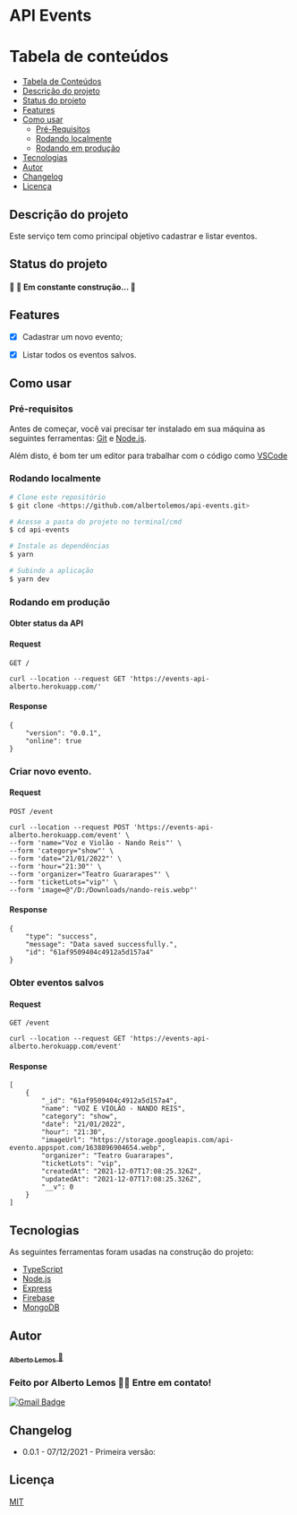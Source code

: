 
# API Events

Tabela de conteúdos
=================
   * [Tabela de Conteúdos](#tabela-de-conteúdos)
   * [Descrição do projeto](#descrição-do-projeto)
   * [Status do projeto](#status-do-projeto)
   * [Features](#features)
   * [Como usar](#como-usar)
      * [Pré-Requisitos](#pré-requisitos)
      * [Rodando localmente](#rodando-localmente)
	  * [Rodando em produção](#rodando-em-produção)
   * [Tecnologias](#tecnologias)
   * [Autor](#autor)
   * [Changelog](#changelog)
   * [Licença](#licença)

## Descrição do projeto

<p>Este serviço tem como principal objetivo cadastrar e listar eventos.  </p>


## Status do projeto

<h4> 🚧  🚀 Em constante construção...  🚧 </h4>


## Features

- [x] Cadastrar um novo evento;
- [x] Listar todos os eventos salvos.


## Como usar

### Pré-requisitos

Antes de começar, você vai precisar ter instalado em sua máquina as seguintes ferramentas:
[Git](https://git-scm.com) e [Node.js](https://nodejs.org). 

Além disto, é bom ter um editor para trabalhar com o código como [VSCode](https://code.visualstudio.com/)


### Rodando localmente

```bash
# Clone este repositório
$ git clone <https://github.com/albertolemos/api-events.git>

# Acesse a pasta do projeto no terminal/cmd
$ cd api-events

# Instale as dependências
$ yarn

# Subindo a aplicação
$ yarn dev

```

### Rodando em produção

#### Obter status da API

#### Request

`GET /`

	curl --location --request GET 'https://events-api-alberto.herokuapp.com/'

#### Response

    {
		"version": "0.0.1",
		"online": true
	}

### Criar novo evento.

#### Request

`POST /event`

    curl --location --request POST 'https://events-api-alberto.herokuapp.com/event' \
	--form 'name="Voz e Violão - Nando Reis"' \
	--form 'category="show"' \
	--form 'date="21/01/2022"' \
	--form 'hour="21:30"' \
	--form 'organizer="Teatro Guararapes"' \
	--form 'ticketLots="vip"' \
	--form 'image=@"/D:/Downloads/nando-reis.webp"'

#### Response

    {
		"type": "success",
		"message": "Data saved successfully.",
		"id": "61af9509404c4912a5d157a4"
	}

### Obter eventos salvos

#### Request

`GET /event`

	curl --location --request GET 'https://events-api-alberto.herokuapp.com/event'

#### Response

    [
		{
			"_id": "61af9509404c4912a5d157a4",
			"name": "VOZ E VIOLÃO - NANDO REIS",
			"category": "show",
			"date": "21/01/2022",
			"hour": "21:30",
			"imageUrl": "https://storage.googleapis.com/api-evento.appspot.com/1638896904654.webp",
			"organizer": "Teatro Guararapes",
			"ticketLots": "vip",
			"createdAt": "2021-12-07T17:08:25.326Z",
			"updatedAt": "2021-12-07T17:08:25.326Z",
			"__v": 0
		}
	]

## Tecnologias

As seguintes ferramentas foram usadas na construção do projeto:

- [TypeScript](https://www.typescriptlang.org/)
- [Node.js](https://nodejs.org)
- [Express](https://expressjs.com/)
- [Firebase](https://firebase.google.com/)
- [MongoDB](https://www.mongodb.com/)


## Autor

<a href="https://github.com/albertolemos" title="Alberto Lemos"> <sub><b>Alberto Lemos</b></sub> 🚀</a>


### Feito por Alberto Lemos 👋🏽 Entre em contato!

[![Gmail Badge](https://img.shields.io/badge/-albertolemos@gmail.com-c14438?style=flat-square&logo=Gmail&logoColor=white&link=mailto:albertolemos@gmail.com)](mailto:albertolemos@gmail.com)



## Changelog

- 0.0.1 - 07/12/2021 - Primeira versão:


## Licença

[MIT](LICENSE)
